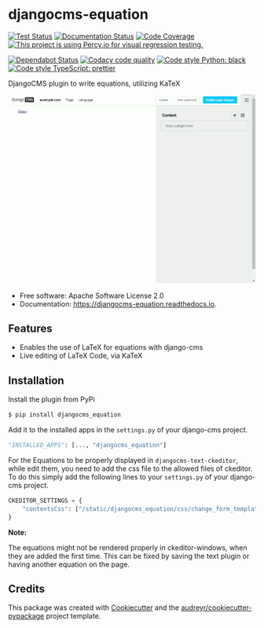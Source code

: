# djangocms-equation

[![Test Status](https://github.com/s-weigand/djangocms-equation/workflows/Tests/badge.svg)](https://github.com/s-weigand/djangocms-equation/actions)
[![Documentation Status](https://readthedocs.org/projects/djangocms-equation/badge/?version=latest)](https://djangocms-equation.readthedocs.io/en/latest/?badge=latest)
[![Code Coverage](https://codecov.io/gh/s-weigand/djangocms-equation/branch/master/graph/badge.svg)](https://codecov.io/gh/s-weigand/djangocms-equation)
[![This project is using Percy.io for visual regression testing.](https://percy.io/static/images/percy-badge.svg)](https://percy.io/s-weigand/djangocms-equation)

[![Dependabot Status](https://api.dependabot.com/badges/status?host=github&repo=s-weigand/djangocms-equation)](https://dependabot.com)
[![Codacy code quality](https://api.codacy.com/project/badge/Grade/f3c0be01f67b43b082810a0d86a79b4d)](https://www.codacy.com/manual/s.weigand.phy/djangocms-equation?utm_source=github.com&utm_medium=referral&utm_content=s-weigand/djangocms-equation&utm_campaign=Badge_Grade)
[![Code style Python: black](https://img.shields.io/badge/code%20style-black-000000.svg)](https://github.com/psf/black)
[![Code style TypeScript: prettier](https://img.shields.io/badge/code_style-prettier-ff69b4.svg)](https://prettier.io/)

DjangoCMS plugin to write equations, utilizing KaTeX

![](./demo.gif)

- Free software: Apache Software License 2.0
- Documentation: <https://djangocms-equation.readthedocs.io>.

## Features

- Enables the use of LaTeX for equations with django-cms
- Live editing of LaTeX Code, via KaTeX

## Installation

Install the plugin from PyPi

```bash
$ pip install djangocms_equation
```

Add it to the installed apps in the `settings.py` of your django-cms
project.

```python
"INSTALLED_APPS": [..., "djangocms_equation"]
```

For the Equations to be properly displayed in `djangocms-text-ckeditor`,
while edit them, you need to add the css file to the allowed files of ckeditor.
To do this simply add the following lines to your
`settings.py` of your django-cms project.

```python
CKEDITOR_SETTINGS = {
    "contentsCss": ["/static/djangocms_equation/css/change_form_template.css"]
}
```

**Note:**

The equations might not be rendered properly in ckeditor-windows, when they
are added the first time. This can be fixed by saving the text plugin or
having another equation on the page.

## Credits

This package was created with
[Cookiecutter](https://github.com/cookiecutter/cookiecutter) and the
[audreyr/cookiecutter-pypackage](https://github.com/audreyr/cookiecutter-pypackage)
project template.
